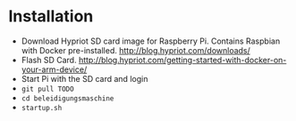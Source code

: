 
Installation
============

* Download Hypriot SD card image for Raspberry Pi. Contains Raspbian with Docker pre-installed. http://blog.hypriot.com/downloads/
* Flash SD Card. http://blog.hypriot.com/getting-started-with-docker-on-your-arm-device/
* Start Pi with the SD card and login
* `git pull TODO`
* `cd beleidigungsmaschine`
* `startup.sh`
 

